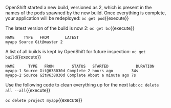 
OpenShift started a new build, versioned as 2, which is present in the names of the pods spawned by the new build. Once everything is complete, your application will be redeployed:
`oc get pod`{{execute}}


The latest version of the build is now 2:
`oc get bc`{{execute}}

```
NAME    TYPE   FROM       LATEST
myapp Source Git@master 2
```

A list of all builds is kept by OpenShift for future inspection:
`oc get build`{{execute}}

```
NAME      TYPE   FROM        STATUS   STARTED            DURATION
myapp-1 Source Git@638030d Complete 2 hours ago        34s
myapp-2 Source Git@638030d Complete About a minute ago 7s
```


Use the following code to clean everything up for the next lab:
`oc delete all --all`{{execute}}

`oc delete project myapp`{{execute}}
